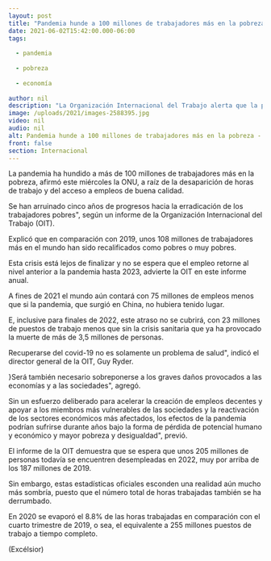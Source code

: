 ```yaml
---
layout: post
title: "Pandemia hunde a 100 millones de trabajadores más en la pobreza -  ONU"
date: 2021-06-02T15:42:00.000-06:00
tags:
  
  - pandemia
  
  - pobreza
  
  - economía
  
author: nil
description: "La Organización Internacional del Trabajo alerta que la pandemia ha hundido a más de 100 millones de trabajadores más en la pobreza, debido al desempleo y la falta de oportunidades"
image: /uploads/2021/images-2588395.jpg
video: nil
audio: nil
alt: Pandemia hunde a 100 millones de trabajadores más en la pobreza -  ONU
front: false
section: Internacional
---
```


La pandemia ha hundido a más de 100 millones de trabajadores más en la pobreza, afirmó este miércoles la ONU, a raíz de la desaparición de horas de trabajo y del acceso a empleos de buena calidad.

Se han arruinado cinco años de progresos hacia la erradicación de los trabajadores pobres", según un informe de la Organización Internacional del Trabajo (OIT).

Explicó que en comparación con 2019, unos 108 millones de trabajadores más en el mundo han sido recalificados como pobres o muy pobres.

Esta crisis está lejos de finalizar y no se espera que el empleo retorne al nivel anterior a la pandemia hasta 2023, advierte la OIT en este informe anual.

A fines de 2021 el mundo aún contará con 75 millones de empleos menos que si la pandemia, que surgió en China, no hubiera tenido lugar.

E, inclusive para finales de 2022, este atraso no se cubrirá, con 23 millones de puestos de trabajo menos que sin la crisis sanitaria que ya ha provocado la muerte de más de 3,5 millones de personas.

Recuperarse del covid-19 no es solamente un problema de salud", indicó el director general de la OIT, Guy Ryder.

}Será también necesario sobreponerse a los graves daños provocados a las economías y a las sociedades", agregó.

Sin un esfuerzo deliberado para acelerar la creación de empleos decentes y apoyar a los miembros más vulnerables de las sociedades y la reactivación de los sectores económicos más afectados, los efectos de la pandemia podrían sufrirse durante años bajo la forma de pérdida de potencial humano y económico y mayor pobreza y desigualdad", previó.

El informe de la OIT demuestra que se espera que unos 205 millones de personas todavía se encuentren desempleadas en 2022, muy por arriba de los 187 millones de 2019.

Sin embargo, estas estadísticas oficiales esconden una realidad aún mucho más sombría, puesto que el número total de horas trabajadas también se ha derrumbado.

En 2020 se evaporó el 8.8% de las horas trabajadas en comparación con el cuarto trimestre de 2019, o sea, el equivalente a 255 millones puestos de trabajo a tiempo completo.

(Excélsior)